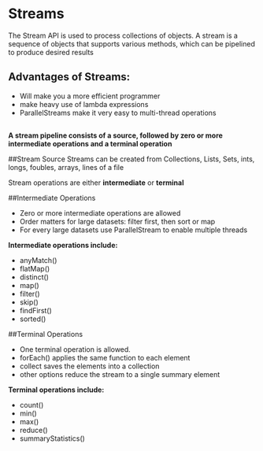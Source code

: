 # Streams
The Stream API is used to process collections of objects. A stream is a sequence of objects that supports various methods, which can be pipelined to produce desired results

## Advantages of Streams:
   - Will make you a more efficient programmer
   - make heavy use of lambda expressions
   - ParallelStreams make it very easy to multi-thread operations
   
   ##
   **A stream pipeline consists of a source, followed by zero or more intermediate operations  and a terminal operation**
   
   ##Stream Source
   Streams can be created from Collections, Lists, Sets, ints, longs, foubles, arrays, lines of a file
   
   Stream operations are either **intermediate** or **terminal**
   
   ##Intermediate Operations
   - Zero or more intermediate operations are allowed
   - Order matters for large datasets: filter first, then sort or map
   - For every large datasets use ParallelStream to enable multiple threads

   **Intermediate operations include:**
   - anyMatch() 
   - flatMap()
   - distinct()
   - map()
   - filter()
   - skip()
   - findFirst()
   - sorted()
   
   
   ##Terminal Operations
   - One terminal operation is allowed.
   - forEach() applies the same function to each element
   - collect saves the elements into a collection
   - other options reduce the stream to a single summary element
  
   **Terminal operations include:**
   - count()
   - min()
   - max()
   - reduce()
   - summaryStatistics()